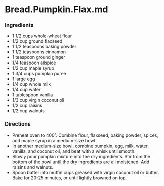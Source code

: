 # Bread.Pumpkin.Flax.md


### Ingredients

- 1 1/2 cups whole-wheat flour
- 1/2 cup ground flaxseed
- 1 1/2 teaspoons baking powder
- 1 1/2 teaspoons cinnamon
- 1 teaspoon ground ginger
- 1/4 teaspoon allspice
- 1/2 cup maple syrup
- 1 3/4 cups pumpkin puree
- 1 large egg
- 1/4 cup whole milk
- 1/4 cup water
- 1 tablespoon vanilla
- 1/3 cup virgin coconut oil
- 1/2 cup raisins
- 1/2 cup walnuts 

### Directions

- Preheat oven to 400°. Combine flour, flaxseed, baking powder, spices, and maple syrup in a medium-size bowl.
- In another medium-size bowl, combine pumpkin, egg, milk, water, vanilla, and coconut oil, and beat with a whisk until smooth.
- Slowly pour pumpkin mixture into the dry ingredients. Stir from the bottom of the bowl until the dry ingredients are all moistened. Add raisins and walnuts.
- Spoon batter into muffin cups greased with virgin coconut oil or butter. Bake for 20-25 minutes, or until lightly browned on top.
